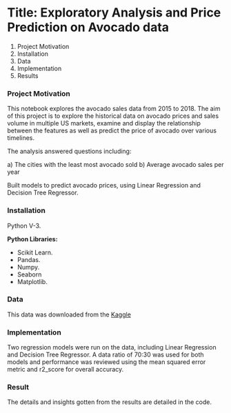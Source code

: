 # Title: Exploratory Analysis and Price Prediction on Avocado data

1.	Project Motivation
2.	Installation
3.	Data
4.	Implementation
5.	Results

### Project Motivation
This notebook explores the avocado sales data from 2015 to 2018. The aim of this project is to explore the historical data on avocado prices and sales volume in multiple US markets, examine and display the relationship between the features as well as predict the price of avocado over various timelines. 

The analysis answered questions including:

a) The cities with the least most avocado sold
b) Average avocado sales per year

Built models to predict avocado prices, using Linear Regression and Decision Tree Regressor.

### Installation
Python V-3.

**Python Libraries:**
-	Scikit Learn. 
-	Pandas. 
-	Numpy.
-	Seaborn
-	Matplotlib.

### Data
This data was downloaded from the [Kaggle](https://www.kaggle.com/datasets/neuromusic/avocado-prices)


### Implementation
Two regression models were run on the data, including Linear Regression and Decision Tree Regressor. A data ratio of 70:30 was used for both models and performance was reviewed using the mean squared error metric and r2_score for overall accuracy.

### Result
The details and insights gotten from the results are detailed in the code.
